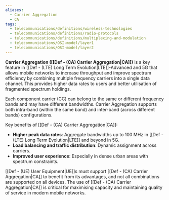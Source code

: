 ```yaml
---
aliases:
  - Carrier Aggregation
  - CA
tags:
  - telecommunications/definitions/wireless-technologies
  - telecommunications/definitions/radio-protocols
  - telecommunications/definitions/multiplexing-and-modulation
  - telecommunications/OSI-model/layer1
  - telecommunications/OSI-model/layer2
---
```


**Carrier Aggregation ([[Def - (CA) Carrier Aggregation|CA]])** is a key feature in [[Def - (LTE) Long Term Evolution|LTE]]-Advanced and 5G that allows mobile networks to increase throughput and improve spectrum efficiency by combining multiple frequency carriers into a single data channel. This provides higher data rates to users and better utilisation of fragmented spectrum holdings.

Each component carrier (CC) can belong to the same or different frequency bands and may have different bandwidths. Carrier Aggregation supports both intra-band (within the same band) and inter-band (across different bands) configurations.

Key benefits of [[Def - (CA) Carrier Aggregation|CA]]:
- **Higher peak data rates**: Aggregate bandwidths up to 100 MHz in [[Def - (LTE) Long Term Evolution|LTE]] and beyond in 5G.
- **Load balancing and traffic distribution**: Dynamic assignment across carriers.
- **Improved user experience**: Especially in dense urban areas with spectrum constraints.

[[Def - (UE) User Equipment|UE]]s must support [[Def - (CA) Carrier Aggregation|CA]] to benefit from its advantages, and not all combinations are supported on all devices. The use of [[Def - (CA) Carrier Aggregation|CA]] is critical for maximising capacity and maintaining quality of service in modern mobile networks.
